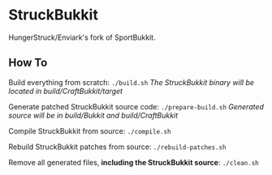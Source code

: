 StruckBukkit
===========

HungerStruck/Enviark's fork of SportBukkit.

How To
------

Build everything from scratch: `./build.sh`
*The StruckBukkit binary will be located in build/CraftBukkit/target*

Generate patched StruckBukkit source code: `./prepare-build.sh`
*Generated source will be in build/Bukkit and build/CraftBukkit*

Compile StruckBukkit from source: `./compile.sh`

Rebuild StruckBukkit patches from source: `./rebuild-patches.sh`

Remove all generated files, **including the StruckBukkit source**: `./clean.sh`

